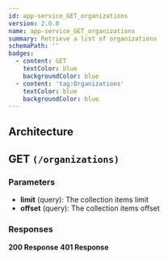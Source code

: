 ```yaml
---
id: app-service_GET_organizations
version: 2.0.0
name: app-service_GET_organizations
summary: Retrieve a list of organizations
schemaPath: ''
badges:
  - content: GET
    textColor: blue
    backgroundColor: blue
  - content: 'tag:Organizations'
    textColor: blue
    backgroundColor: blue
---
```

## Architecture
<NodeGraph />



## GET `(/organizations)`

### Parameters
- **limit** (query): The collection items limit
- **offset** (query): The collection items offset




### Responses
**200 Response**
<SchemaViewer file="response-200.json" maxHeight="500" id="response-200" />
      **401 Response**
<SchemaViewer file="response-401.json" maxHeight="500" id="response-401" />
